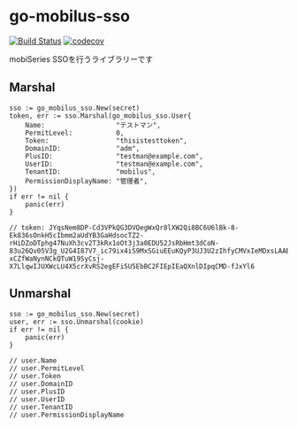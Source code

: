 # go-mobilus-sso

[![Build Status](https://cloud.drone.io/api/badges/mobilusoss/go-mobilus-sso/status.svg)](https://cloud.drone.io/mobilusoss/go-mobilus-sso)
[![codecov](https://codecov.io/gh/mobilusoss/go-mobilus-sso/branch/master/graph/badge.svg)](https://codecov.io/gh/mobilusoss/go-mobilus-sso)

mobiSeries SSOを行うライブラリーです

## Marshal

```golang
sso := go_mobilus_sso.New(secret)
token, err := sso.Marshal(go_mobilus_sso.User{
    Name:                  "テストマン",
    PermitLevel:           0,
    Token:                 "thisistesttoken",
    DomainID:              "adm",
    PlusID:                "testman@example.com",
    UserID:                "testman@example.com",
    TenantID:              "mobilus",
    PermissionDisplayName: "管理者",
})
if err != nil {
    panic(err)
}

// token: JYqsNem8DP-Cd3VPkQG3DVQegWxQr8lXW2Qi8BC6U6lBk-8-Ek836sOnkH5cIbmm2aUdYB3GaHdsocTZ2-rHiDZoDTphg47NuXh3cv2T3kRx1oOt3j3a0EDU52JsRbHmt3dCoN-83u26Qv05V3g_U2G4I87V7_ic79ix4iS9MxSGiuEEuKQyP3UJ3U2zIhfyCMVxIeMDxsLAABT92ImCHyBALFf0Rw_isdlGP8IZcgF5fzAzreptLaYDTcPvW02sA2qJes_qG5Z9oS2MaSA9vYXaIjk8_3eYErJLzG4fn-xCZfWaNynNCkQTuW19SyCsj-X7LlqwIJUXWcLU4X5crXvRS2egEFi5U5EbBC2FIEpIEaQXnlDIpqCMD-fJxYl6
```

## Unmarshal

```golang
sso := go_mobilus_sso.New(secret)
user, err := sso.Unmarshal(cookie)
if err != nil {
    panic(err)
}

// user.Name
// user.PermitLevel
// user.Token
// user.DomainID
// user.PlusID
// user.UserID
// user.TenantID
// user.PermissionDisplayName
```
